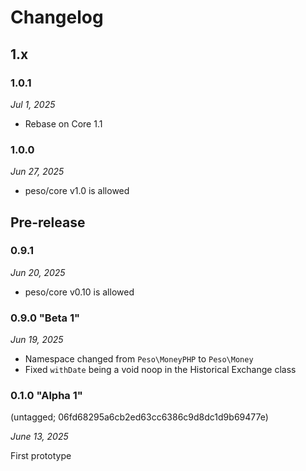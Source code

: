 # Changelog

## 1.x

### 1.0.1

*Jul 1, 2025*

* Rebase on Core 1.1

### 1.0.0

*Jun 27, 2025*

* peso/core v1.0 is allowed

## Pre-release

### 0.9.1

*Jun 20, 2025*

* peso/core v0.10 is allowed

### 0.9.0 "Beta 1"

*Jun 19, 2025*

* Namespace changed from ``Peso\MoneyPHP`` to ``Peso\Money``
* Fixed ``withDate`` being a void noop in the Historical Exchange class

### 0.1.0 "Alpha 1"

(untagged; 06fd68295a6cb2ed63cc6386c9d8dc1d9b69477e)

*June 13, 2025*

First prototype
